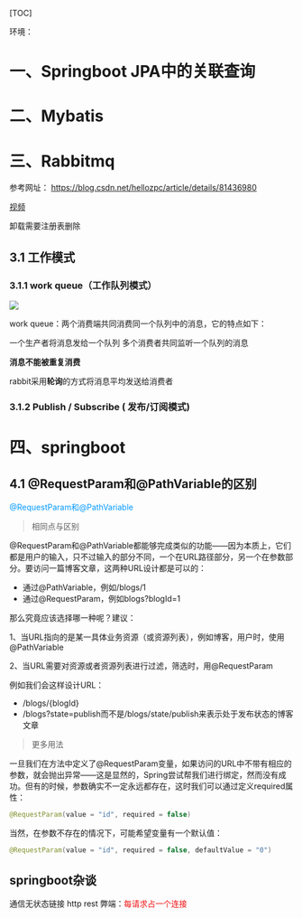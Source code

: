 [TOC]







环境：

# 一、Springboot JPA中的关联查询









# 二、Mybatis







# 三、Rabbitmq

参考网址： https://blog.csdn.net/hellozpc/article/details/81436980 

[视频](<https://www.bilibili.com/video/av78225169?p=100>)

卸载需要注册表删除

## 3.1 工作模式

### 3.1.1 work queue（工作队列模式）

![](F:\hua\文件\files\jpg\20180805224950612.png)

work queue：两个消费端共同消费同一个队列中的消息，它的特点如下：

一个生产者将消息发给一个队列 多个消费者共同监听一个队列的消息

**消息不能被重复消费**

rabbit采用**轮询**的方式将消息平均发送给消费者

### 3.1.2  Publish / Subscribe ( 发布/订阅模式)





# 四、springboot

## 4.1 @RequestParam和@PathVariable的区别

 <font color=#0099ff > @RequestParam和@PathVariable  </font>

>  相同点与区别

 @RequestParam和@PathVariable都能够完成类似的功能——因为本质上，它们都是用户的输入，只不过输入的部分不同，一个在URL路径部分，另一个在参数部分。要访问一篇博客文章，这两种URL设计都是可以的：

- 通过@PathVariable，例如/blogs/1
- 通过@RequestParam，例如blogs?blogId=1

那么究竟应该选择哪一种呢？建议：

1、当URL指向的是某一具体业务资源（或资源列表），例如博客，用户时，使用@PathVariable

2、当URL需要对资源或者资源列表进行过滤，筛选时，用@RequestParam

例如我们会这样设计URL：

- /blogs/{blogId}
- /blogs?state=publish而不是/blogs/state/publish来表示处于发布状态的博客文章

> 更多用法

 一旦我们在方法中定义了@RequestParam变量，如果访问的URL中不带有相应的参数，就会抛出异常——这是显然的，Spring尝试帮我们进行绑定，然而没有成功。但有的时候，参数确实不一定永远都存在，这时我们可以通过定义required属性：

```java
@RequestParam(value = "id", required = false)
```

当然，在参数不存在的情况下，可能希望变量有一个默认值：

```java
@RequestParam(value = "id", required = false, defaultValue = "0")
```

## springboot杂谈

通信无状态链接 http rest   弊端：<font color=#ee1111 >每请求占一个连接</font>

